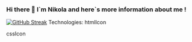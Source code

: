 ### Hi there 👋 I\`m Nikola and here\`s more information about me !
[![GitHub Streak](https://streak-stats.demolab.com?user=NickolaM88&theme=neon-dark&border_radius=20)](https://git.io/streak-stats)
Technologies:
htmlIcon

cssIcon











